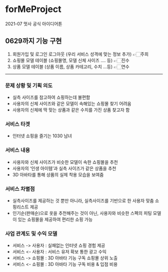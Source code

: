 # forMeProject
2021-07 멋사 공식 아이디어톤 

## 0629까지 기능 구현

1. 회원가입 및 로그인 로그아웃 (우리 서비스 성격에 맞는 정보 추가) 👉🏻주희
2. 쇼핑몰 모델 테이블 (쇼핑몰명, 모델 신체 사이즈 …. 등) 👉🏻진수
3. 상품 모델 테이블 (상품 이름, 상품 카테고리, 수치 …등) 👉🏻연수

---

### 문제 상황 및 기획 의도
-	실측 사이즈를 참고하여 쇼핑하는데 불편함
-	사용자의 신체 사이즈와 같은 모델이 속해있는 쇼핑몰 찾기 어려움
-	사용자의 신체에 딱 맞는 상품과 같은 수치를 가진 상품 찾고자 함

### 서비스 타겟
- 인터넷 쇼핑을 즐기는 1030 남녀

### 서비스 내용
-	사용자와 신체 사이즈가 비슷한 모델이 속한 쇼핑몰을 추천
-	사용자의 ‘인생 아이템’과 실측 사이즈가 같은 상품을 추천
-	3D 아바타를 통해 상품의 실제 착용 모습을 보여줌

### 서비스 차별점
- 실측사이즈를 제공하는 것 뿐만 아니라, 실측사이즈를 기반으로 한 사용자 맞춤 쇼핑리스트 제공
- 인기순(판매순)으로 옷을 추천해주는 것이 아닌, 사용자와 비슷한 스펙의 피팅 모델이 있는 쇼핑몰을 제공하여 편리한 쇼핑 가능

### 사업 관계도 및 수익 모델

- 서비스 -> 사용자 : 실패없는 인터넷 쇼핑 경험 제공
- 서비스 <- 사용자 : 서비스 유저 확보 통한 광고 수익
- 서비스 -> 쇼핑몰 : 3D 아바타 기능 구독 쇼핑몰 상위 노출
- 서비스 <- 쇼핑몰 : 3D 아바타 기능 구독 비용 & 입점 비용
